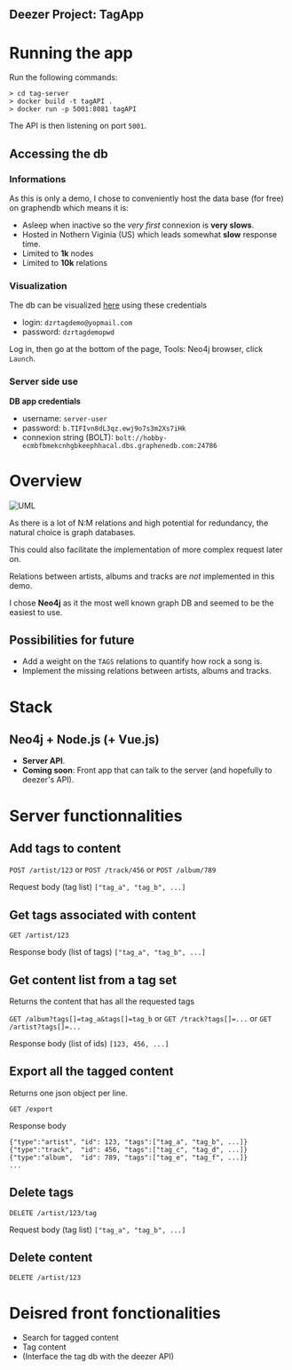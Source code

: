 Deezer Project: **TagApp**
---

# Running the app

Run the following commands:

```
> cd tag-server
> docker build -t tagAPI .
> docker run -p 5001:8081 tagAPI
```

The API is then listening on port `5001`.

## Accessing the db

### Informations

As this is only a demo, I chose to conveniently host the data base (for free) on graphendb which means it is:
* Asleep when inactive so the *very first* connexion is **very slows**.
* Hosted in Nothern Viginia (US) which leads somewhat **slow** response time.
* Limited to **1k** nodes
* Limited to **10k** relations

### Visualization

The db can be visualized [here](https://app.graphenedb.com/dbs/dzrtagdemo/overview) using these credentials
* login:    `dzrtagdemo@yopmail.com`
* password: `dzrtagdemopwd`

Log in, then go at the bottom of the page, Tools: Neo4j browser, click `Launch`.

### Server side use

**DB app credentials**
* username: `server-user`
* password: `b.TIFIvn8dL3qz.ewj9o7s3m2Xs7iHk`
* connexion string (BOLT): `bolt://hobby-ecmbfbmekcnhgbkeephhacal.dbs.graphenedb.com:24786`


# Overview

<!-- ![UML](.\UML.png) -->
![UML](https://i.imgur.com/OL5et8p.png)

As there is a lot of N:M relations and high potential for redundancy, the natural choice is graph databases. 

This could also facilitate the implementation of more complex request later on.

Relations between artists, albums and tracks are _not_ implemented in this demo.

I chose **Neo4j** as it the most well known graph DB and seemed to be the easiest to use.

## Possibilities for future

* Add a weight on the `TAGS` relations to quantify how rock a song is.
* Implement the missing relations between artists, albums and tracks.

# Stack

## Neo4j + Node.js (+ Vue.js) 

* **Server API**. 
* **Coming soon**: Front app that can talk to the server (and hopefully to deezer's API).


# Server functionnalities

## Add tags to content

`POST /artist/123` or `POST /track/456` or `POST /album/789`

Request body (tag list) `["tag_a", "tag_b", ...]`


## Get tags associated with content

`GET /artist/123`

Response body (list of tags) `["tag_a", "tag_b", ...]`

## Get content list from a tag set

Returns the content that has all the requested tags

`GET /album?tags[]=tag_a&tags[]=tag_b` or `GET /track?tags[]=...` or `GET /artist?tags[]=...`

Response body (list of ids) `[123, 456, ...]`

## Export all the tagged content

Returns one json object per line.

`GET /export`

Response body
```
{"type":"artist", "id": 123, "tags":["tag_a", "tag_b", ...]}
{"type":"track",  "id": 456, "tags":["tag_c", "tag_d", ...]}
{"type":"album",  "id": 789, "tags":["tag_e", "tag_f", ...]}
...
```


## Delete tags

`DELETE /artist/123/tag`

Request body (tag list) `["tag_a", "tag_b", ...]`

## Delete content

`DELETE /artist/123` 



# Deisred front fonctionalities

* Search for tagged content
* Tag content
* (Interface the tag db with the deezer API)
